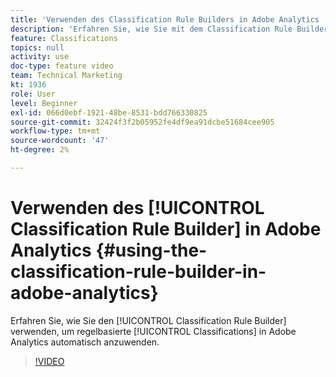```yaml
---
title: 'Verwenden des Classification Rule Builders in Adobe Analytics '
description: 'Erfahren Sie, wie Sie mit dem Classification Rule Builder automatisch regelbasierte Classifications in Adobe Analytics anwenden. '
feature: Classifications
topics: null
activity: use
doc-type: feature video
team: Technical Marketing
kt: 1936
role: User
level: Beginner
exl-id: 066d0ebf-1921-48be-8531-bdd766330825
source-git-commit: 32424f3f2b05952fe4df9ea91dcbe51684cee905
workflow-type: tm+mt
source-wordcount: '47'
ht-degree: 2%

---
```


# Verwenden des [!UICONTROL Classification Rule Builder] in Adobe Analytics {#using-the-classification-rule-builder-in-adobe-analytics}

Erfahren Sie, wie Sie den [!UICONTROL Classification Rule Builder] verwenden, um regelbasierte [!UICONTROL Classifications] in Adobe Analytics automatisch anzuwenden.

>[!VIDEO](https://video.tv.adobe.com/v/25884?quality=12)
